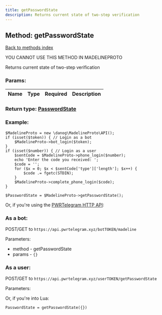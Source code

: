 ```yaml
---
title: getPasswordState
description: Returns current state of two-step verification
---
```

## Method: getPasswordState  
[Back to methods index](index.md)


YOU CANNOT USE THIS METHOD IN MADELINEPROTO


Returns current state of two-step verification

### Params:

| Name     |    Type       | Required | Description |
|----------|:-------------:|:--------:|------------:|


### Return type: [PasswordState](../types/PasswordState.md)

### Example:


```
$MadelineProto = new \danog\MadelineProto\API();
if (isset($token)) { // Login as a bot
    $MadelineProto->bot_login($token);
}
if (isset($number)) { // Login as a user
    $sentCode = $MadelineProto->phone_login($number);
    echo 'Enter the code you received: ';
    $code = '';
    for ($x = 0; $x < $sentCode['type']['length']; $x++) {
        $code .= fgetc(STDIN);
    }
    $MadelineProto->complete_phone_login($code);
}

$PasswordState = $MadelineProto->getPasswordState();
```

Or, if you're using the [PWRTelegram HTTP API](https://pwrtelegram.xyz):

### As a bot:

POST/GET to `https://api.pwrtelegram.xyz/botTOKEN/madeline`

Parameters:

* method - getPasswordState
* params - `{}`



### As a user:

POST/GET to `https://api.pwrtelegram.xyz/userTOKEN/getPasswordState`

Parameters:




Or, if you're into Lua:

```
PasswordState = getPasswordState({})
```

